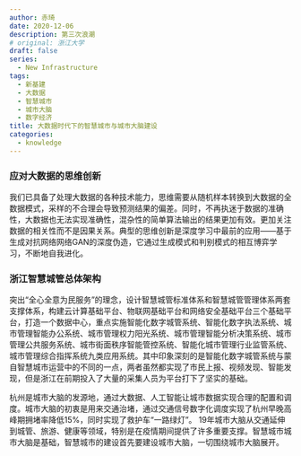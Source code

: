 ```yaml
---
author: 赤琦
date: 2020-12-06
description: 第三次浪潮
# original: 浙江大学
draft: false
series:
  - New Infrastructure
tags:
  - 新基建
  - 大数据
  - 智慧城市
  - 城市大脑
  - 数字经济
title: 大数据时代下的智慧城市与城市大脑建设
categories:
  - knowledge
---
```


### 应对大数据的思维创新

我们已具备了处理大数据的各种技术能力，思维需要从随机样本转换到大数据的全数据模式，采样的不合理会导致预测结果的偏差。同时，不再执迷于数据的准确性，大数据也无法实现准确性，混杂性的简单算法输出的结果更加有效。更加关注数据的相关性而不是因果关系。典型的思维创新是深度学习中最前的应用——基于生成对抗网络网络GAN的深度伪造，它通过生成模式和判别模式的相互博弈学习，不断地自我进化。

### 浙江智慧城管总体架构

突出“全心全意为民服务”的理念，设计智慧城管标准体系和智慧城管管理体系两套支撑体系，构建云计算基础平台、物联网基础平台和网络安全基础平台三个基础平台，打造一个数据中心，重点实施智能化数字城管系统、智能化数字执法系统、城市管理智能办公系统、城市管理权力阳光系统、城市管理智能分析决策系统、城市管理公共服务系统、城市街面秩序智能管控系统、智能化城市管理行业监管系统、城市管理综合指挥系统九类应用系统。其中印象深刻的是智能化数字城管系统与蒙自智慧城市运营中的不同的一点，两者虽然都实现了市民上报、视频发现、智能发现，但是浙江在前期投入了大量的采集人员为平台打下了坚实的基础。

杭州是城市大脑的发源地，通过大数据、人工智能让城市数据实现合理的配置和调度。城市大脑的初衷是用来交通治堵，通过交通信号数字化调度实现了杭州早晚高峰期拥堵率降低15%，同时实现了救护车“一路绿灯”。 19年城市大脑从交通延伸到城管、旅游、健康等领域，特别是在疫情期间提供了许多重要支撑。智慧城市城市大脑是基础，智慧城市的建设首先要建设城市大脑，一切围绕城市大脑展开。
